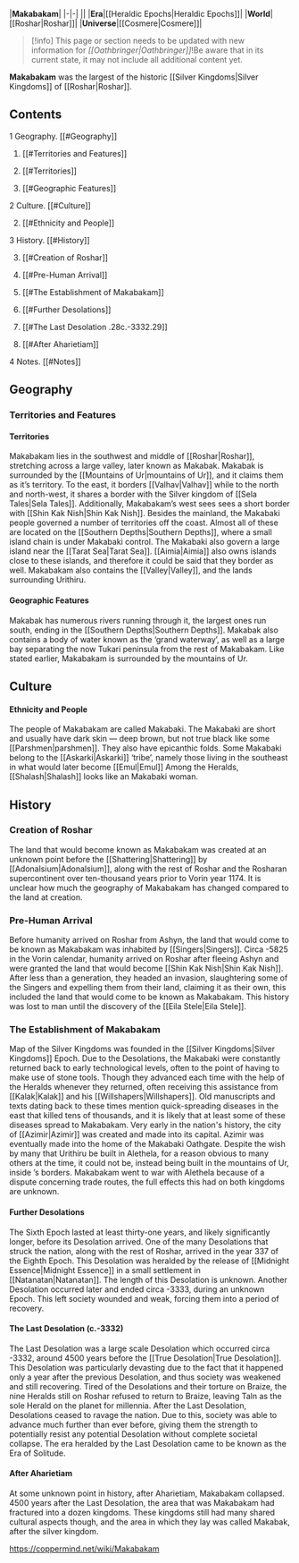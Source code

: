 |**Makabakam**|
|-|-|
||
|**Era**|[[Heraldic Epochs\|Heraldic Epochs]]|
|**World**|[[Roshar\|Roshar]]|
|**Universe**|[[Cosmere\|Cosmere]]|
> [!info] This page or section needs to be updated with new information for *[[Oathbringer\|Oathbringer]]*!Be aware that in its current state, it may not include all additional content yet.

**Makabakam** was the largest of the historic [[Silver Kingdoms\|Silver Kingdoms]] of [[Roshar\|Roshar]].

## Contents

1 Geography. [[#Geography]] 

1. [[#Territories and Features]] 

1. [[#Territories]] 
1. [[#Geographic Features]] 




2 Culture. [[#Culture]] 

2. [[#Ethnicity and People]] 


3 History. [[#History]] 

3. [[#Creation of Roshar]] 
3. [[#Pre-Human Arrival]] 
3. [[#The Establishment of Makabakam]] 

3. [[#Further Desolations]] 
3. [[#The Last Desolation .28c.-3332.29]] 
3. [[#After Aharietiam]] 




4 Notes. [[#Notes]] 


## Geography
### Territories and Features
#### Territories
Makabakam lies in the southwest and middle of [[Roshar\|Roshar]], stretching across a large valley, later known as Makabak. Makabak is surrounded by the [[Mountains of Ur\|mountains of Ur]], and it claims them as it’s territory. To the east, it borders [[Valhav\|Valhav]] while to the north and north-west, it shares a border with the Silver kingdom of [[Sela Tales\|Sela Tales]]. Additionally, Makabakam’s west sees sees a short border with [[Shin Kak Nish\|Shin Kak Nish]].
Besides the mainland, the Makabaki people governed a number of territories off the coast. Almost all of these are located on the [[Southern Depths\|Southern Depths]], where a small island chain is under Makabaki control. The Makabaki also govern a large island near the [[Tarat Sea\|Tarat Sea]]. [[Aimia\|Aimia]] also owns islands close to these islands, and therefore it could be said that they border as well. Makabakam also contains the [[Valley\|Valley]], and the lands surrounding Urithiru.

#### Geographic Features
Makabak has numerous rivers running through it, the largest ones run south, ending in the [[Southern Depths\|Southern Depths]]. Makabak also contains a body of water known as the ‘grand waterway’, as well as a large bay separating the now Tukari peninsula from the rest of Makabakam. Like stated earlier, Makabakam is surrounded by the mountains of Ur.

## Culture
#### Ethnicity and People
The people of Makabakam are called Makabaki. The Makabaki are short and usually have dark skin — deep brown, but not true black like some [[Parshmen\|parshmen]]. They also have epicanthic folds. Some Makabaki belong to the [[Askarki\|Askarki]] ‘tribe’, namely those living in the southeast in what would later become [[Emul\|Emul]] Among the Heralds, [[Shalash\|Shalash]] looks like an Makabaki woman.

## History
### Creation of Roshar
The land that would become known as Makabakam was created at an unknown point before the [[Shattering\|Shattering]] by [[Adonalsium\|Adonalsium]], along with the rest of Roshar and the Rosharan supercontinent over ten-thousand years prior to Vorin year 1174. It is unclear how much the geography of Makabakam has changed compared to the land at creation.

### Pre-Human Arrival
Before humanity arrived on Roshar from Ashyn, the land that would come to be known as Makabakam was inhabited by [[Singers\|Singers]].
Circa -5825 in the Vorin calendar, humanity arrived on Roshar after fleeing Ashyn and were granted the land that would become [[Shin Kak Nish\|Shin Kak Nish]]. After less than a generation, they headed an invasion, slaughtering some of the Singers and expelling them from their land, claiming it as their own, this included the land that would come to be known as Makabakam. This history was lost to man until the discovery of the [[Eila Stele\|Eila Stele]].

### The Establishment of Makabakam
  Map of the Silver Kingdoms
 was founded in the [[Silver Kingdoms\|Silver Kingdoms]] Epoch. Due to the Desolations, the Makabaki were constantly returned back to early technological levels, often to the point of having to make use of stone tools. Though they advanced each time with the help of the Heralds whenever they returned, often receiving this assistance from [[Kalak\|Kalak]] and his [[Willshapers\|Willshapers]]. Old manuscripts and texts dating back to these times mention quick-spreading diseases in the east that killed tens of thousands, and it is likely that at least some of these diseases spread to Makabakam.
Very early in the nation's history, the city of [[Azimir\|Azimir]] was created and made into its capital. Azimir was eventually made into the home of the Makabaki Oathgate. Despite the wish by many that Urithiru be built in Alethela, for a reason obvious to many others at the time, it could not be, instead being built in the mountains of Ur, inside ’s borders.
Makabakam went to war with Alethela because of a dispute concerning trade routes, the full effects this had on both kingdoms are unknown.

#### Further Desolations
The Sixth Epoch lasted at least thirty-one years, and likely significantly longer, before its Desolation arrived.
One of the many Desolations that struck the nation, along with the rest of Roshar, arrived in the year 337 of the Eighth Epoch. This Desolation was heralded by the release of [[Midnight Essence\|Midnight Essence]] in a small settlement in [[Natanatan\|Natanatan]]. The length of this Desolation is unknown.
Another Desolation occurred later and ended circa -3333, during an unknown Epoch. This left society wounded and weak, forcing them into a period of recovery.

#### The Last Desolation (c.-3332)
The Last Desolation was a large scale Desolation which occurred circa -3332, around 4500 years before the [[True Desolation\|True Desolation]]. This Desolation was particularly devasting due to the fact that it happened only a year after the previous Desolation, and thus society was weakened and still recovering. Tired of the Desolations and their torture on Braize, the nine Heralds still on Roshar refused to return to Braize, leaving Taln as the sole Herald on the planet for millennia.
After the Last Desolation, Desolations ceased to ravage the nation. Due to this, society was able to advance much further than ever before, giving them the strength to potentially resist any potential Desolation without complete societal collapse. The era heralded by the Last Desolation came to be known as the Era of Solitude.

#### After Aharietiam
At some unknown point in history, after Aharietiam, Makabakam collapsed. 4500 years after the Last Desolation, the area that was Makabakam had fractured into a dozen kingdoms. These kingdoms still had many shared cultural aspects though, and the area in which they lay was called Makabak, after the silver kingdom.



https://coppermind.net/wiki/Makabakam